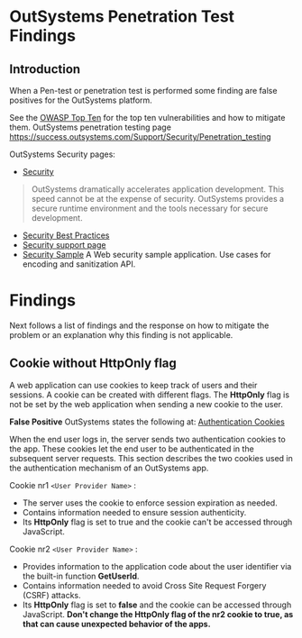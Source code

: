 # OutSystems Penetration Test Findings
## Introduction
When a Pen-test or penetration test is performed some finding are false positives for the OutSystems platform.

See the [OWASP Top Ten](https://owasp.org/www-project-top-ten/) for the top ten vulnerabilities and how to mitigate them.
OutSystems penetration testing page https://success.outsystems.com/Support/Security/Penetration_testing

OutSystems Security pages:
* [Security](https://www.outsystems.com/security/)
> OutSystems dramatically accelerates application development. This speed cannot be at the expense of security. OutSystems provides a secure runtime environment and the tools necessary for secure development.

* [Security Best Practices](https://success.outsystems.com/Documentation/Best_Practices/Security)
* [Security support page](https://success.outsystems.com/Support/Security)
* [Security Sample](https://www.outsystems.com/forge/component-overview/4719/security-sample) A Web security sample application. Use cases for encoding and sanitization API.

# Findings
Next follows a list of findings and the response on how to mitigate the problem or an explanation why this finding is not applicable.

## Cookie without **HttpOnly** flag

A web application can use cookies to keep track of users and their sessions. A cookie can be created with different flags. The **HttpOnly** flag is not be set by the web application when sending a new cookie to the user.

**False Positive**
OutSystems states the following at: [Authentication Cookies](https://success.outsystems.com/Documentation/11/Managing_the_Applications_Lifecycle/Secure_the_Applications/Configure_App_Authentication#Authentication_Cookies)

When the end user logs in, the server sends two authentication cookies to the app. These cookies let the end user to be authenticated in the subsequent server requests. This section describes the two cookies used in the authentication mechanism of an OutSystems app.

Cookie nr1 `<User Provider Name>` :

* The server uses the cookie to enforce session expiration as needed.
* Contains information needed to ensure session authenticity.
* Its **HttpOnly** flag is set to true and the cookie can't be accessed through JavaScript.

Cookie nr2 `<User Provider Name>` :

* Provides information to the application code about the user identifier via the built-in function **GetUserId**.
* Contains information needed to avoid Cross Site Request Forgery (CSRF) attacks.
* Its **HttpOnly** flag is set to **false** and the cookie can be accessed through JavaScript. **Don't change the HttpOnly flag of the nr2 cookie to true, as that can cause unexpected behavior of the apps.**
